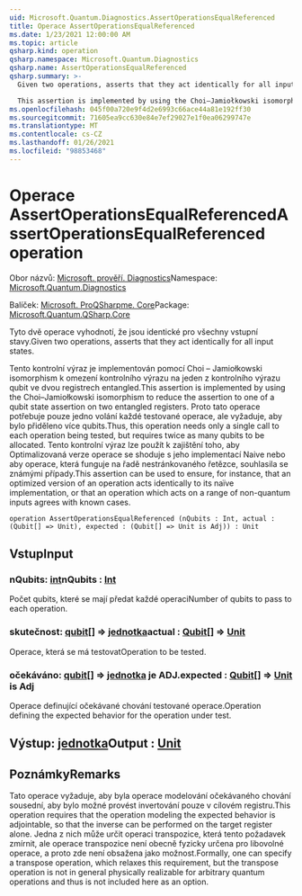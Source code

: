 ```yaml
---
uid: Microsoft.Quantum.Diagnostics.AssertOperationsEqualReferenced
title: Operace AssertOperationsEqualReferenced
ms.date: 1/23/2021 12:00:00 AM
ms.topic: article
qsharp.kind: operation
qsharp.namespace: Microsoft.Quantum.Diagnostics
qsharp.name: AssertOperationsEqualReferenced
qsharp.summary: >-
  Given two operations, asserts that they act identically for all input states.

  This assertion is implemented by using the Choi–Jamiołkowski isomorphism to reduce the assertion to one of a qubit state assertion on two entangled registers. Thus, this operation needs only a single call to each operation being tested, but requires twice as many qubits to be allocated. This assertion can be used to ensure, for instance, that an optimized version of an operation acts identically to its naïve implementation, or that an operation which acts on a range of non-quantum inputs agrees with known cases.
ms.openlocfilehash: 045f00a720e9f4d2e6993c66ace44a81e192ff30
ms.sourcegitcommit: 71605ea9cc630e84e7ef29027e1f0ea06299747e
ms.translationtype: MT
ms.contentlocale: cs-CZ
ms.lasthandoff: 01/26/2021
ms.locfileid: "98853468"
---
```

# <a name="assertoperationsequalreferenced-operation"></a><span data-ttu-id="271cf-102">Operace AssertOperationsEqualReferenced</span><span class="sxs-lookup"><span data-stu-id="271cf-102">AssertOperationsEqualReferenced operation</span></span>

<span data-ttu-id="271cf-103">Obor názvů: [Microsoft. prověří. Diagnostics](xref:Microsoft.Quantum.Diagnostics)</span><span class="sxs-lookup"><span data-stu-id="271cf-103">Namespace: [Microsoft.Quantum.Diagnostics](xref:Microsoft.Quantum.Diagnostics)</span></span>

<span data-ttu-id="271cf-104">Balíček: [Microsoft. ProQSharpme. Core](https://nuget.org/packages/Microsoft.Quantum.QSharp.Core)</span><span class="sxs-lookup"><span data-stu-id="271cf-104">Package: [Microsoft.Quantum.QSharp.Core](https://nuget.org/packages/Microsoft.Quantum.QSharp.Core)</span></span>


<span data-ttu-id="271cf-105">Tyto dvě operace vyhodnotí, že jsou identické pro všechny vstupní stavy.</span><span class="sxs-lookup"><span data-stu-id="271cf-105">Given two operations, asserts that they act identically for all input states.</span></span>

<span data-ttu-id="271cf-106">Tento kontrolní výraz je implementován pomocí Choi – Jamiołkowski isomorphism k omezení kontrolního výrazu na jeden z kontrolního výrazu qubit ve dvou registrech entangled.</span><span class="sxs-lookup"><span data-stu-id="271cf-106">This assertion is implemented by using the Choi–Jamiołkowski isomorphism to reduce the assertion to one of a qubit state assertion on two entangled registers.</span></span>
<span data-ttu-id="271cf-107">Proto tato operace potřebuje pouze jedno volání každé testované operace, ale vyžaduje, aby bylo přiděleno více qubits.</span><span class="sxs-lookup"><span data-stu-id="271cf-107">Thus, this operation needs only a single call to each operation being tested, but requires twice as many qubits to be allocated.</span></span>
<span data-ttu-id="271cf-108">Tento kontrolní výraz lze použít k zajištění toho, aby Optimalizovaná verze operace se shoduje s jeho implementací Naive nebo aby operace, která funguje na řadě nestránkovaného řetězce, souhlasila se známými případy.</span><span class="sxs-lookup"><span data-stu-id="271cf-108">This assertion can be used to ensure, for instance, that an optimized version of an operation acts identically to its naïve implementation, or that an operation which acts on a range of non-quantum inputs agrees with known cases.</span></span>

```qsharp
operation AssertOperationsEqualReferenced (nQubits : Int, actual : (Qubit[] => Unit), expected : (Qubit[] => Unit is Adj)) : Unit
```


## <a name="input"></a><span data-ttu-id="271cf-109">Vstup</span><span class="sxs-lookup"><span data-stu-id="271cf-109">Input</span></span>

### <a name="nqubits--int"></a><span data-ttu-id="271cf-110">nQubits: [int](xref:microsoft.quantum.lang-ref.int)</span><span class="sxs-lookup"><span data-stu-id="271cf-110">nQubits : [Int](xref:microsoft.quantum.lang-ref.int)</span></span>

<span data-ttu-id="271cf-111">Počet qubits, které se mají předat každé operaci</span><span class="sxs-lookup"><span data-stu-id="271cf-111">Number of qubits to pass to each operation.</span></span>


### <a name="actual--qubit--unit"></a><span data-ttu-id="271cf-112">skutečnost: [qubit](xref:microsoft.quantum.lang-ref.qubit)[] => [jednotka](xref:microsoft.quantum.lang-ref.unit)</span><span class="sxs-lookup"><span data-stu-id="271cf-112">actual : [Qubit](xref:microsoft.quantum.lang-ref.qubit)[] => [Unit](xref:microsoft.quantum.lang-ref.unit)</span></span> 

<span data-ttu-id="271cf-113">Operace, která se má testovat</span><span class="sxs-lookup"><span data-stu-id="271cf-113">Operation to be tested.</span></span>


### <a name="expected--qubit--unit--is-adj"></a><span data-ttu-id="271cf-114">očekáváno: [qubit](xref:microsoft.quantum.lang-ref.qubit)[] => [jednotka](xref:microsoft.quantum.lang-ref.unit)  je ADJ.</span><span class="sxs-lookup"><span data-stu-id="271cf-114">expected : [Qubit](xref:microsoft.quantum.lang-ref.qubit)[] => [Unit](xref:microsoft.quantum.lang-ref.unit)  is Adj</span></span>

<span data-ttu-id="271cf-115">Operace definující očekávané chování testované operace.</span><span class="sxs-lookup"><span data-stu-id="271cf-115">Operation defining the expected behavior for the operation under test.</span></span>



## <a name="output--unit"></a><span data-ttu-id="271cf-116">Výstup: [jednotka](xref:microsoft.quantum.lang-ref.unit)</span><span class="sxs-lookup"><span data-stu-id="271cf-116">Output : [Unit](xref:microsoft.quantum.lang-ref.unit)</span></span>



## <a name="remarks"></a><span data-ttu-id="271cf-117">Poznámky</span><span class="sxs-lookup"><span data-stu-id="271cf-117">Remarks</span></span>

<span data-ttu-id="271cf-118">Tato operace vyžaduje, aby byla operace modelování očekávaného chování sousední, aby bylo možné provést invertování pouze v cílovém registru.</span><span class="sxs-lookup"><span data-stu-id="271cf-118">This operation requires that the operation modeling the expected behavior is adjointable, so that the inverse can be performed on the target register alone.</span></span>
<span data-ttu-id="271cf-119">Jedna z nich může určit operaci transpozice, která tento požadavek zmírnit, ale operace transpozice není obecně fyzicky určena pro libovolné operace, a proto zde není obsažena jako možnost.</span><span class="sxs-lookup"><span data-stu-id="271cf-119">Formally, one can specify a transpose operation, which relaxes this requirement, but the transpose operation is not in general physically realizable for arbitrary quantum operations and thus is not included here as an option.</span></span>